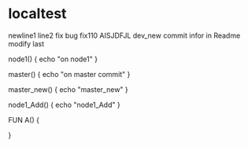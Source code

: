# localtest
newline1
line2 fix bug fix110
AISJDFJL
dev_new commit infor in Readme modify last

node1()
{
 echo "on node1"
}

master()
{
   echo "on master commit"
}


master_new()
{
  echo "master_new"
}


node1_Add()
{
 echo "node1_Add"
}




FUN A()
{

}
